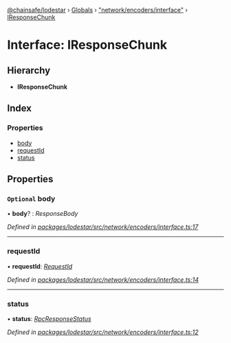 [@chainsafe/lodestar](../README.md) › [Globals](../globals.md) › ["network/encoders/interface"](../modules/_network_encoders_interface_.md) › [IResponseChunk](_network_encoders_interface_.iresponsechunk.md)

# Interface: IResponseChunk

## Hierarchy

* **IResponseChunk**

## Index

### Properties

* [body](_network_encoders_interface_.iresponsechunk.md#optional-body)
* [requestId](_network_encoders_interface_.iresponsechunk.md#requestid)
* [status](_network_encoders_interface_.iresponsechunk.md#status)

## Properties

### `Optional` body

• **body**? : *ResponseBody*

*Defined in [packages/lodestar/src/network/encoders/interface.ts:17](https://github.com/ChainSafe/lodestar/blob/1d5598773/packages/lodestar/src/network/encoders/interface.ts#L17)*

___

###  requestId

• **requestId**: *[RequestId](../modules/_constants_network_.md#requestid)*

*Defined in [packages/lodestar/src/network/encoders/interface.ts:14](https://github.com/ChainSafe/lodestar/blob/1d5598773/packages/lodestar/src/network/encoders/interface.ts#L14)*

___

###  status

• **status**: *[RpcResponseStatus](../enums/_constants_network_.rpcresponsestatus.md)*

*Defined in [packages/lodestar/src/network/encoders/interface.ts:12](https://github.com/ChainSafe/lodestar/blob/1d5598773/packages/lodestar/src/network/encoders/interface.ts#L12)*
